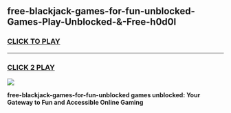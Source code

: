 
## free-blackjack-games-for-fun-unblocked-Games-Play-Unblocked-&-Free-h0d0l
<h3>
<a href="https://premium76.site?title=free-blackjack-games-for-fun-unblocked&ref=24A">CLICK TO PLAY</a></h3>
<hr>

<h3>
<a href="https://premium76.site?title=free-blackjack-games-for-fun-unblocked&ref=24A">CLICK 2 PLAY</a>
  
</h3>

<a href="https://premium76.site?title=free-blackjack-games-for-fun-unblocked&ref=24A"><img src="https://clearcache.store/games.png"></a>


**free-blackjack-games-for-fun-unblocked games unblocked: Your Gateway to Fun and Accessible Online Gaming**
